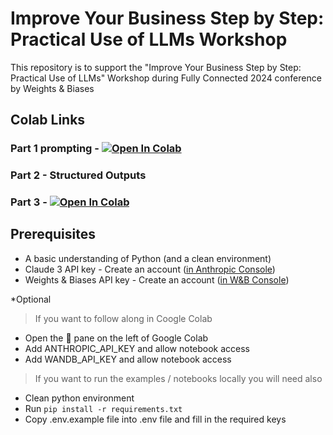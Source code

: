 
# Improve Your Business Step by Step: Practical Use of LLMs Workshop

This repository is to support the "Improve Your Business Step by Step: Practical Use of LLMs" Workshop during Fully Connected 2024 conference by Weights & Biases 

## Colab Links 
### Part 1 prompting - <a href="https://colab.research.google.com/github/wandb/llm-workshop-fc2024/blob/main/part_1_prompting/prompt_engineering.ipynb" target="_parent"><img src="https://colab.research.google.com/assets/colab-badge.svg\" alt="Open In Colab"/></a>
<!--- @wandbcode{llm-workshop-fc2024-prompting} -->

### Part 2 - Structured Outputs 

### Part 3 -  <a href="https://colab.research.google.com/github/wandb/llm-workshop-fc2024/blob/main/part_3_evaluations/lets_do_evals.ipynb" target="_parent"><img src="https://colab.research.google.com/assets/colab-badge.svg\" alt="Open In Colab"/></a>
<!--- @wandbcode{llm-workshop-fc2024-evaluations} -->


## Prerequisites

- A basic understanding of Python (and a clean environment) 
- Claude 3 API key - Create an account  ([in Anthropic Console](https://console.anthropic.com/workbench/38727684-8c5a-4116-a3c7-04d1c6010f8c))
- Weights & Biases API key - Create an account  ([in W&B Console](https://wandb.ai/authorize))


*Optional

> If you want to follow along in Coogle Colab
- Open the 🔑 pane on the left of Google Colab
- Add ANTHROPIC_API_KEY and allow notebook access
- Add WANDB_API_KEY and allow notebook access

> If you want to run the examples / notebooks locally you will need also
- Clean python environment
- Run `pip install -r requirements.txt`
- Copy .env.example file into .env file and fill in the required keys

